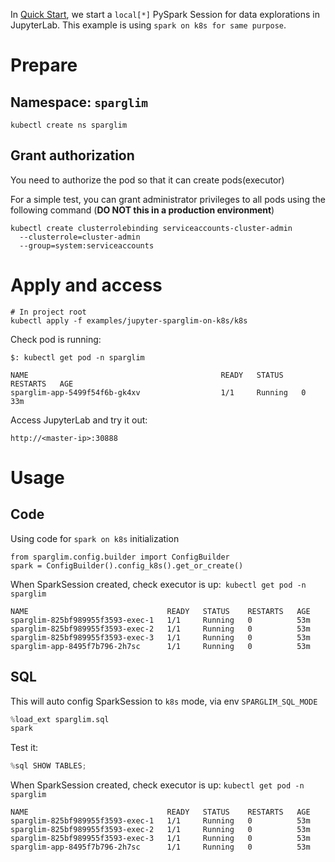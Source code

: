 In [Quick Start](../../README.md#quick-start), we start a `local[*]` PySpark Session for data explorations in JupyterLab. This example is using  `spark on k8s for same purpose`.

# Prepare

## Namespace: `sparglim`

```
kubectl create ns sparglim
```

## Grant authorization

You need to authorize the pod so that it can create pods(executor)

For a simple test, you can grant administrator privileges to all pods using the following command (**DO NOT this in a production environment**)

```
kubectl create clusterrolebinding serviceaccounts-cluster-admin
  --clusterrole=cluster-admin
  --group=system:serviceaccounts
```

# Apply and access

```
# In project root
kubectl apply -f examples/jupyter-sparglim-on-k8s/k8s
```

Check pod is running:

```
$: kubectl get pod -n sparglim

NAME                                           READY   STATUS    RESTARTS   AGE
sparglim-app-5499f54f6b-gk4xv                  1/1     Running   0          33m
```

Access JupyterLab and try it out:

`http://<master-ip>:30888`

# Usage

## Code

Using code for `spark on k8s` initialization

```
from sparglim.config.builder import ConfigBuilder
spark = ConfigBuilder().config_k8s().get_or_create()
```

When SparkSession created, check executor is up:` kubectl get pod -n sparglim`

```
NAME                               READY   STATUS    RESTARTS   AGE
sparglim-825bf989955f3593-exec-1   1/1     Running   0          53m
sparglim-825bf989955f3593-exec-2   1/1     Running   0          53m
sparglim-825bf989955f3593-exec-3   1/1     Running   0          53m
sparglim-app-8495f7b796-2h7sc      1/1     Running   0          53m
```

## SQL

This will auto config SparkSession to `k8s` mode, via env `SPARGLIM_SQL_MODE`

```python
%load_ext sparglim.sql
spark
```

Test it:

```python
%sql SHOW TABLES;
```

When SparkSession created, check executor is up: `kubectl get pod -n sparglim`

```
NAME                               READY   STATUS    RESTARTS   AGE
sparglim-825bf989955f3593-exec-1   1/1     Running   0          53m
sparglim-825bf989955f3593-exec-2   1/1     Running   0          53m
sparglim-825bf989955f3593-exec-3   1/1     Running   0          53m
sparglim-app-8495f7b796-2h7sc      1/1     Running   0          53m
```

